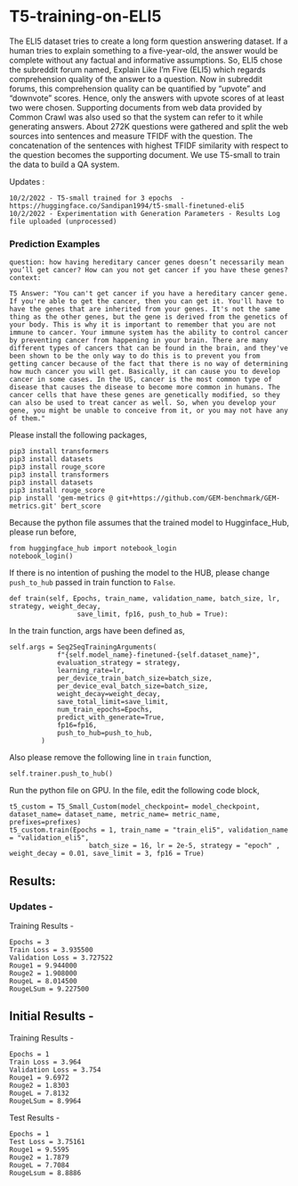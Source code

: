 # T5-training-on-ELI5

The ELI5 dataset tries to create a long form question answering
dataset. If a human tries to explain something to a five-year-old, the answer would be complete without
any factual and informative assumptions. So, ELI5 chose the subreddit forum named, Explain Like I’m Five
(ELI5) which regards comprehension quality of the answer to a question. Now in subreddit forums, this
comprehension quality can be quantified by “upvote” and “downvote” scores. Hence, only the answers
with upvote scores of at least two were chosen. Supporting documents from web data provided by
Common Crawl was also used so that the system can refer to it while generating answers. About 272K
questions were gathered and split the web sources into sentences and measure TFIDF with the question.
The concatenation of the sentences with highest TFIDF similarity with respect to the question becomes
the supporting document. We use T5-small to train the data to build a QA system.

Updates : 

```
10/2/2022 - T5-small trained for 3 epochs  - https://huggingface.co/Sandipan1994/t5-small-finetuned-eli5
10/2/2022 - Experimentation with Generation Parameters - Results Log file uploaded (unprocessed)
```

### Prediction Examples

```
question: how having hereditary cancer genes doesn’t necessarily mean you’ll get cancer? How can you not get cancer if you have these genes? context: 

T5 Answer: "You can't get cancer if you have a hereditary cancer gene. If you're able to get the cancer, then you can get it. You'll have to have the genes that are inherited from your genes. It's not the same thing as the other genes, but the gene is derived from the genetics of your body. This is why it is important to remember that you are not immune to cancer. Your immune system has the ability to control cancer by preventing cancer from happening in your brain. There are many different types of cancers that can be found in the brain, and they've been shown to be the only way to do this is to prevent you from getting cancer because of the fact that there is no way of determining how much cancer you will get. Basically, it can cause you to develop cancer in some cases. In the US, cancer is the most common type of disease that causes the disease to become more common in humans. The cancer cells that have these genes are genetically modified, so they can also be used to treat cancer as well. So, when you develop your gene, you might be unable to conceive from it, or you may not have any of them."
```


Please install the following packages, 
```
pip3 install transformers
pip3 install datasets
pip3 install rouge_score
pip3 install transformers
pip3 install datasets
pip3 install rouge_score
pip install 'gem-metrics @ git+https://github.com/GEM-benchmark/GEM-metrics.git' bert_score
```


Because the python file assumes that the trained model to Hugginface_Hub, please run before,

```
from huggingface_hub import notebook_login
notebook_login()
```

If there is no intention of pushing the model to the HUB, please change ```push_to_hub``` passed in train function to ```False```.
```
def train(self, Epochs, train_name, validation_name, batch_size, lr, strategy, weight_decay,
                 save_limit, fp16, push_to_hub = True):
```

In the train function, args have been defined as,
```
self.args = Seq2SeqTrainingArguments(
            f"{self.model_name}-finetuned-{self.dataset_name}",
            evaluation_strategy = strategy,
            learning_rate=lr,
            per_device_train_batch_size=batch_size,
            per_device_eval_batch_size=batch_size,
            weight_decay=weight_decay,
            save_total_limit=save_limit,
            num_train_epochs=Epochs,
            predict_with_generate=True,
            fp16=fp16,
            push_to_hub=push_to_hub,
        )
```

Also please remove the following line in ```train``` function, 

```
self.trainer.push_to_hub()
```


Run the python file on GPU. In the file, edit the following code block,

```
t5_custom = T5_Small_Custom(model_checkpoint= model_checkpoint, dataset_name= dataset_name, metric_name= metric_name, prefixes=prefixes)
t5_custom.train(Epochs = 1, train_name = "train_eli5", validation_name = "validation_eli5", 
                    batch_size = 16, lr = 2e-5, strategy = "epoch" , weight_decay = 0.01, save_limit = 3, fp16 = True)
```

## Results:

### Updates - 

Training Results - 

```
Epochs = 3
Train Loss = 3.935500
Validation Loss = 3.727522
Rouge1 = 9.944000
Rouge2 = 1.908000
RougeL = 8.014500
RougeLSum = 9.227500
```

## Initial Results - 

Training Results - 

```
Epochs = 1
Train Loss = 3.964
Validation Loss = 3.754
Rouge1 = 9.6972
Rouge2 = 1.8303
RougeL = 7.8132
RougeLSum = 8.9964
```
Test Results - 

```
Epochs = 1
Test Loss = 3.75161
Rouge1 = 9.5595
Rouge2 = 1.7879
RougeL = 7.7084
RougeLsum = 8.8886
```




